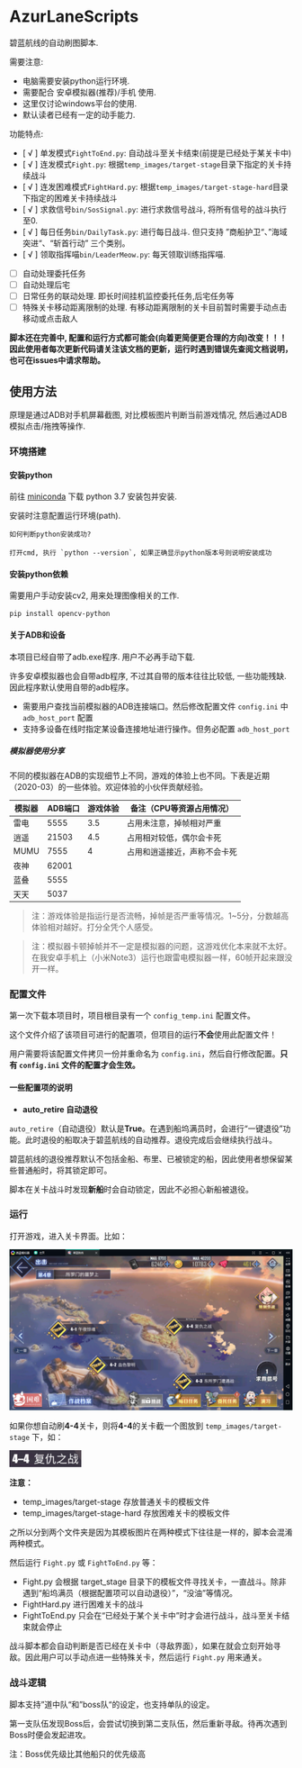 # AzurLaneScripts

碧蓝航线的自动刷图脚本.

需要注意:
+ 电脑需要安装python运行环境.
+ 需要配合 安卓模拟器(推荐)/手机 使用.
+ 这里仅讨论windows平台的使用.
+ 默认读者已经有一定的动手能力.

功能特点:
+ [ √ ] 单发模式`FightToEnd.py`: 自动战斗至关卡结束(前提是已经处于某关卡中) 
+ [ √ ] 连发模式`Fight.py`: 根据`temp_images/target-stage`目录下指定的关卡持续战斗 
+ [ √ ] 连发困难模式`FightHard.py`: 根据`temp_images/target-stage-hard`目录下指定的困难关卡持续战斗 
+ [ √ ] 求救信号`bin/SosSignal.py`: 进行求救信号战斗, 将所有信号的战斗执行至0.
+ [ √ ] 每日任务`bin/DailyTask.py`: 进行每日战斗. 但只支持 ”商船护卫“、”海域突进“、“斩首行动” 三个类别。
+ [ √ ] 领取指挥喵`bin/LeaderMeow.py`: 每天领取训练指挥喵.
+ [   ] 自动处理委托任务
+ [   ] 自动处理后宅
+ [   ] 日常任务的联动处理. 即长时间挂机监控委托任务,后宅任务等
+ [   ] 特殊关卡移动距离限制的处理. 有移动距离限制的关卡目前暂时需要手动点击移动或点击敌人

**脚本还在完善中, 配置和运行方式都可能会(向着更简便更合理的方向)改变！！！
因此使用者每次更新代码请关注该文档的更新，运行时遇到错误先查阅文档说明，也可在issues中请求帮助。**

## 使用方法

原理是通过ADB对手机屏幕截图, 对比模板图片判断当前游戏情况, 然后通过ADB模拟点击/拖拽等操作.

### 环境搭建

#### 安装python

前往 [miniconda](https://docs.conda.io/en/latest/miniconda.html) 下载 python 3.7 安装包并安装.

安装时注意配置运行环境(path).

    如何判断python安装成功?
    
    打开cmd, 执行 `python --version`, 如果正确显示python版本号则说明安装成功

#### 安装python依赖

需要用户手动安装cv2, 用来处理图像相关的工作.

    pip install opencv-python

#### 关于ADB和设备

本项目已经自带了adb.exe程序. 用户不必再手动下载.

许多安卓模拟器也会自带adb程序, 不过其自带的版本往往比较低, 一些功能残缺. 因此程序默认使用自带的adb程序。

+ 需要用户查找当前模拟器的ADB连接端口。然后修改配置文件 `config.ini` 中 `adb_host_port` 配置
+ 支持多设备在线时指定某设备连接地址进行操作。但务必配置 `adb_host_port`

##### 模拟器使用分享

不同的模拟器在ADB的实现细节上不同，游戏的体验上也不同。下表是近期（2020-03）的一些体验。欢迎体验的小伙伴贡献经验。

| 模拟器 | ADB端口 | 游戏体验 | 备注（CPU等资源占用情况）    |
| ------ | ------- | -------- | ---------------------------- |
| 雷电   | 5555    | 3.5      | 占用未注意，掉帧相对严重     |
| 逍遥   | 21503   | 4.5      | 占用相对较低，偶尔会卡死     |
| MUMU   | 7555    | 4        | 占用和逍遥接近，声称不会卡死 |
| 夜神   | 62001   |          |
| 蓝叠   | 5555    |          |
| 天天   | 5037    |          |

> 注：游戏体验是指运行是否流畅，掉帧是否严重等情况。1~5分，分数越高体验相对越好。打分全凭个人感受。

> 注：模拟器卡顿掉帧并不一定是模拟器的问题，这游戏优化本来就不太好。在我安卓手机上（小米Note3）运行也跟雷电模拟器一样，60帧开起来跟没开一样。


### 配置文件

第一次下载本项目时，项目根目录有一个 `config_temp.ini` 配置文件。

这个文件介绍了该项目可进行的配置项，但项目的运行**不会**使用此配置文件！

用户需要将该配置文件拷贝一份并重命名为 `config.ini`，然后自行修改配置。**只有 `config.ini` 文件的配置才会生效。**

#### 一些配置项的说明

+ **auto_retire 自动退役**

`auto_retire`（自动退役）默认是**True**。在遇到船坞满员时，会进行“一键退役”功能。此时退役的船取决于碧蓝航线的自动推荐。退役完成后会继续执行战斗。

碧蓝航线的退役推荐默认不包括金船、布里、已被锁定的船，因此使用者想保留某些普通船时，将其锁定即可。

脚本在关卡战斗时发现**新船**时会自动锁定，因此不必担心新船被退役。


### 运行

打开游戏，进入关卡界面。比如：

![](./wiki/unit.png)

如果你想自动刷**4-4**关卡，则将**4-4**的关卡截一个图放到 `temp_images/target-stage` 下，如：

![](./wiki/4-4.png)

**注意：**

+ temp_images/target-stage 存放普通关卡的模板文件
+ temp_images/target-stage-hard 存放困难关卡的模板文件

之所以分到两个文件夹是因为其模板图片在两种模式下往往是一样的，脚本会混淆两种模式。

然后运行 `Fight.py` 或 `FightToEnd.py` 等：

+ Fight.py 会根据 target_stage 目录下的模板文件寻找关卡，一直战斗。除非遇到“船坞满员（根据配置项可以自动退役）”，“没油”等情况。
+ FightHard.py 进行困难关卡的战斗
+ FightToEnd.py 只会在“已经处于某个关卡中”时才会进行战斗，战斗至关卡结束就会停止

战斗脚本都会自动判断是否已经在关卡中（寻敌界面），如果在就会立刻开始寻敌。因此用户可以手动点进一些特殊关卡，然后运行 `Fight.py` 用来通关。


### 战斗逻辑

脚本支持”道中队“和”boss队“的设定，也支持单队的设定。

第一支队伍发现Boss后，会尝试切换到第二支队伍，然后重新寻敌。待再次遇到Boss时便会发起进攻。

注：Boss优先级比其他船只的优先级高
